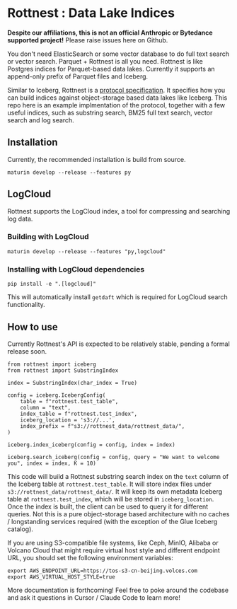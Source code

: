 # Rottnest : Data Lake Indices

**Despite our affiliations, this is not an official Anthropic or Bytedance supported project!** Please raise issues here on Github.

You don't need ElasticSearch or some vector database to do full text search or vector search. Parquet + Rottnest is all you need. Rottnest is like Postgres indices for Parquet-based data lakes. Currently it supports an append-only prefix of Parquet files and Iceberg. 

Similar to Iceberg, Rottnest is a [protocol specification](https://www.computer.org/csdl/proceedings-article/icde/2025/360300b814/26FZAoq0tXy). It specifies how you can build indices against object-storage based data lakes like Iceberg. This repo here is an example implmentation of the protocol, together with a few useful indices, such as substring search, BM25 full text search, vector search and log search.

## Installation

Currently, the recommended installation is build from source.
```
maturin develop --release --features py
```

## LogCloud
Rottnest supports the LogCloud index, a tool for compressing and searching log data.

### Building with LogCloud
```
maturin develop --release --features "py,logcloud"
```

### Installing with LogCloud dependencies
```
pip install -e ".[logcloud]"
```

This will automatically install `getdaft` which is required for LogCloud search functionality.

## How to use

Currently Rottnest's API is expected to be relatively stable, pending a formal release soon.

```
from rottnest import iceberg
from rottnest import SubstringIndex

index = SubstringIndex(char_index = True)

config = iceberg.IcebergConfig(
    table = f"rottnest.test_table", 
    column = "text", 
    index_table = f"rottnest.test_index", 
    iceberg_location = 's3://...',
    index_prefix = f"s3://rottnest_data/rottnest_data/", 
)

iceberg.index_iceberg(config = config, index = index)

iceberg.search_iceberg(config = config, query = "We want to welcome you", index = index, K = 10)

```

This code will build a Rottnest substring search index on the `text` column of the Iceberg table at `rottnest.test_table`. It will store index files under `s3://rottnest_data/rottnest_data/`. It will keep its own metadata Iceberg table at `rottnest.test_index`, which will be stored in `iceberg_location`. Once the index is built, the client can be used to query it for different queries. Not this is a pure object-storage based architecture with no caches / longstanding services required (with the exception of the Glue Iceberg catalog).

If you are using S3-compatible file systems, like Ceph, MinIO, Alibaba or Volcano Cloud that might require virtual host style and different endpoint URL, you should set the following environment variables:

```
export AWS_ENDPOINT_URL=https://tos-s3-cn-beijing.volces.com
export AWS_VIRTUAL_HOST_STYLE=true
```

More documentation is forthcoming! Feel free to poke around the codebase and ask it questions in Cursor / Claude Code to learn more!
